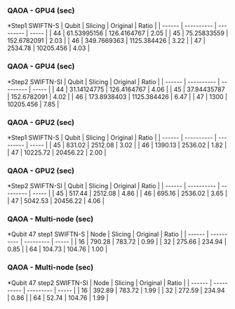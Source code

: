 ### QAOA - GPU4 (sec)
*Step1 SWIFTN-S
| Qubit  |   Slicing  |  Original | Ratio |
| ------ | ---------- | --------- | ----- |
| 44 | 61.53995156 | 126.4164767 | 2.05 |
| 45 | 75.25833559 | 152.6782091 | 2.03 |
| 46 | 349.7669363 | 1125.384426 | 3.22 |
| 47 | 2534.78 | 10205.456 | 4.03 |

### QAOA - GPU4 (sec)
*Step2 SWIFTN-SI
| Qubit  |   Slicing  |  Original | Ratio |
| ------ | ---------- | --------- | ----- |
| 44 | 31.14124775 | 126.4164767 | 4.06 |
| 45 | 37.94435787 | 152.6782091 | 4.02 |
| 46 | 173.8938403 | 1125.384426 | 6.47 |
| 47 | 1300 | 10205.456 | 7.85 |

### QAOA - GPU2 (sec)
*Step1 SWIFTN-S
| Qubit  |   Slicing  |  Original | Ratio |
| ------ | ---------- | --------- | ----- |
| 45 | 831.02 | 2512.08  | 3.02 |
| 46 | 1390.13 | 2536.02 | 1.82 |
| 47 | 10225.72 | 20456.22 | 2.00 |

### QAOA - GPU2 (sec)
*Step2 SWIFTN-SI
| Qubit  |   Slicing  |  Original | Ratio |
| ------ | ---------- | --------- | ----- |
| 45 | 517.44 | 2512.08  | 4.86 |
| 46 | 695.16 | 2536.02 | 3.65 |
| 47 | 5042.53 | 20456.22 | 4.06 |

### QAOA - Multi-node (sec)
*Qubit 47 step1 SWIFTN-S
|  Node  |   Slicing  |  Original | Ratio |
| ------ | ---------- | --------- | ----- |
| 16 | 790.28 | 783.72  | 0.99 |
| 32 | 275.66 | 234.94 | 0.85 |
| 64 | 104.73 | 104.76 | 1.00 |

### QAOA - Multi-node (sec)
*Qubit 47 step2 SWIFTN-SI
|  Node  |   Slicing  |  Original | Ratio |
| ------ | ---------- | --------- | ----- |
| 16 | 392.89 | 783.72  | 1.99 |
| 32 | 272.59 | 234.94 | 0.86 |
| 64 | 52.74 | 104.76 | 1.99 |
